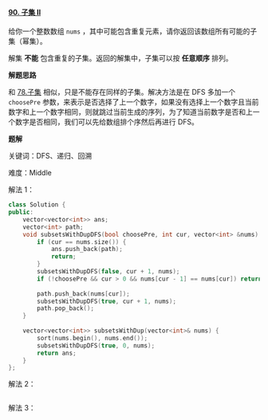 #### [90. 子集 II](https://leetcode.cn/problems/subsets-ii/)

给你一个整数数组 `nums` ，其中可能包含重复元素，请你返回该数组所有可能的子集（幂集）。

解集 **不能** 包含重复的子集。返回的解集中，子集可以按 **任意顺序** 排列。

**解题思路**

和 [78.子集](https://leetcode.cn/problems/subsets/) 相似，只是不能存在同样的子集。解决方法是在 DFS 多加一个 `choosePre` 参数，来表示是否选择了上一个数字，如果没有选择上一个数字且当前数字和上一个数字相同，则就跳过当前生成的序列，为了知道当前数字是否和上一个数字是否相同，我们可以先给数组排个序然后再进行 DFS。

**题解**

关键词：DFS、递归、回溯

难度：Middle

解法 1：

```c++
class Solution {
public:
    vector<vector<int>> ans;
    vector<int> path;
    void subsetsWithDupDFS(bool choosePre, int cur, vector<int> &nums) {
        if (cur == nums.size()) {
            ans.push_back(path);
            return;
        }
        subsetsWithDupDFS(false, cur + 1, nums);
        if (!choosePre && cur > 0 && nums[cur - 1] == nums[cur]) return;
        
        path.push_back(nums[cur]);
        subsetsWithDupDFS(true, cur + 1, nums);
        path.pop_back();
    }
    
    vector<vector<int>> subsetsWithDup(vector<int>& nums) {
        sort(nums.begin(), nums.end());
        subsetsWithDupDFS(true, 0, nums);
        return ans;
    }
};
```

解法 2：

```c++

```

解法 3：

```c++

```

